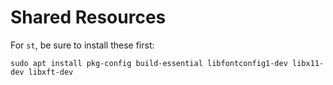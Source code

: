 # Shared Resources

For `st`, be sure to install these first:

```
sudo apt install pkg-config build-essential libfontconfig1-dev libx11-dev libxft-dev
```

